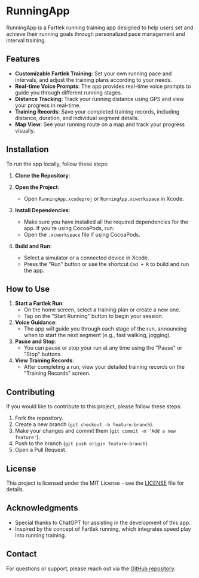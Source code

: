 # RunningApp

RunningApp is a Fartlek running training app designed to help users set and achieve their running goals through personalized pace management and interval training.

## Features

- **Customizable Fartlek Training**: Set your own running pace and intervals, and adjust the training plans according to your needs.
- **Real-time Voice Prompts**: The app provides real-time voice prompts to guide you through different running stages.
- **Distance Tracking**: Track your running distance using GPS and view your progress in real-time.
- **Training Records**: Save your completed training records, including distance, duration, and individual segment details.
- **Map View**: See your running route on a map and track your progress visually.

## Installation

To run the app locally, follow these steps:

1. **Clone the Repository**:

2. **Open the Project**:

   - Open `RunningApp.xcodeproj` or `RunningApp.xcworkspace` in Xcode.

3. **Install Dependencies**:

   - Make sure you have installed all the required dependencies for the app. If you're using CocoaPods, run:
   - Open the `.xcworkspace` file if using CocoaPods.

4. **Build and Run**:

   - Select a simulator or a connected device in Xcode.
   - Press the "Run" button or use the shortcut `Cmd + R` to build and run the app.

## How to Use

1. **Start a Fartlek Run**:
   - On the home screen, select a training plan or create a new one.
   - Tap on the "Start Running" button to begin your session.
2. **Voice Guidance**:
   - The app will guide you through each stage of the run, announcing when to start the next segment (e.g., fast walking, jogging).
3. **Pause and Stop**:
   - You can pause or stop your run at any time using the "Pause" or "Stop" buttons.
4. **View Training Records**:
   - After completing a run, view your detailed training records on the "Training Records" screen.

## Contributing

If you would like to contribute to this project, please follow these steps:

1. Fork the repository.
2. Create a new branch (`git checkout -b feature-branch`).
3. Make your changes and commit them (`git commit -m 'Add a new feature'`).
4. Push to the branch (`git push origin feature-branch`).
5. Open a Pull Request.

## License

This project is licensed under the MIT License - see the [LICENSE](LICENSE) file for details.

## Acknowledgments

- Special thanks to ChatGPT for assisting in the development of this app.
- Inspired by the concept of Fartlek running, which integrates speed play into running training.

## Contact

For questions or support, please reach out via the [GitHub repository](https://github.com/majikun/RunningApp?tab=readme-ov-file).


